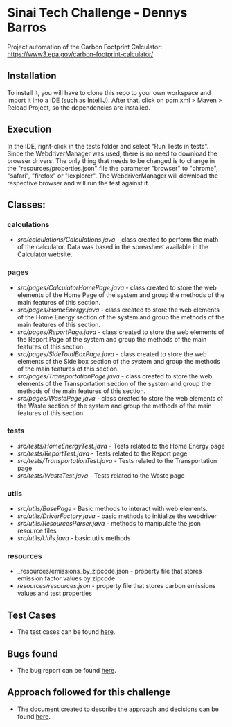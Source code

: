 
# Sinai Tech Challenge - Dennys Barros

Project automation of the Carbon Footprint Calculator: https://www3.epa.gov/carbon-footprint-calculator/


## Installation

To install it, you will have to clone this repo to your own workspace and import it into a IDE (such as IntelliJ). 
After that, click on pom.xml > Maven > Reload Project, so the dependencies are installed.

## Execution
In the IDE, right-click in the tests folder and select "Run Tests in tests". Since the WebdriverManager
was used, there is no need to download the browser drivers. The only thing that needs to be changed is to change
in the "resources/properties.json" file the parameter "browser" to "chrome", "safari", "firefox" or "iexplorer". The 
WebdriverManager will download the respective browser and will run the test against it.

## Classes:

### calculations

- _src/calculations/Calculations.java_ - class created to perform the math of the calculator. Data was based in the spreasheet available in the Calculator website.

### pages

- _src/pages/CalculatorHomePage.java_ - class created to store the web elements of the Home Page of the system and group the methods of the main features of this section.
- _src/pages/HomeEnergy.java_ - class created to store the web elements of the Home Energy section of the system and group the methods of the main features of this section.
- _src/pages/ReportPage.java_ - class created to store the web elements of the Report Page of the system and group the methods of the main features of this section.
- _src/pages/SideTotalBoxPage.java_ - class created to store the web elements of the Side box section of the system and group the methods of the main features of this section.
- _src/pages/TransportationPage.java_ - class created to store the web elements of the Transportation section of the system and group the methods of the main features of this section.
- _src/pages/WastePage.java_ - class created to store the web elements of the Waste section of the system and group the methods of the main features of this section.

### tests 

- _src/tests/HomeEnergyTest.java_ - Tests related to the Home Energy page
- _src/tests/ReportTest.java_ - Tests related to the Report page
- _src/tests/TransportationTest.java_  - Tests related to the Transportation page
- _src/tests/WasteTest.java_ - Tests related to the Waste page

### utils

- _src/utils/BasePage_ - Basic methods to interact with web elements.
- _src/utils/DriverFactory.java_ - basic methods to initialize the webdriver
- _src/utils/ResourcesParser.java_ - methods to manipulate the json resource files
- _src/utils/Utils.java_ - basic utils methods

### resources

- _resources/emissions_by_zipcode.json - property file that stores emission factor values by zipcode
- _resources/resources.json_ - property file that stores carbon emissions values and test properties

## Test Cases 
- The test cases can be found [here](https://docs.google.com/spreadsheets/d/17pnHhwhbbM2kq01n1POZzjgM3yOWqjuWFyJe9WyeZ6s/edit?usp=sharing). 

## Bugs found
- The bug report can be found [here](https://docs.google.com/document/d/1oXfwy7cSgUdiZ8J0ppnNMWgexBjYajRi3CFYmr5fYI8/edit?usp=sharing).

## Approach followed for this challenge
- The document created to describe the approach and decisions can be found [here](https://docs.google.com/document/d/1RlIXygJuHZvUcXc0ZlT9Lvd9DzeoMZE9mpIuTdI5A0U/edit?usp=sharing).

